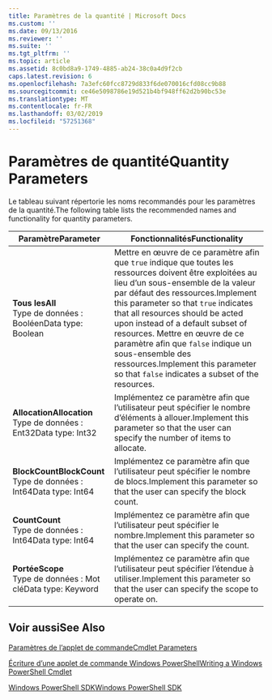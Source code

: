 ```yaml
---
title: Paramètres de la quantité | Microsoft Docs
ms.custom: ''
ms.date: 09/13/2016
ms.reviewer: ''
ms.suite: ''
ms.tgt_pltfrm: ''
ms.topic: article
ms.assetid: 8c0bd8a9-1749-4885-ab24-38c0a4d9f2cb
caps.latest.revision: 6
ms.openlocfilehash: 7a3efc60fcc8729d833f6de070016cfd08cc9b88
ms.sourcegitcommit: ce46e5098786e19d521b4bf948ff62d2b90bc53e
ms.translationtype: MT
ms.contentlocale: fr-FR
ms.lasthandoff: 03/02/2019
ms.locfileid: "57251368"
---
```

# <a name="quantity-parameters"></a><span data-ttu-id="8bb4c-102">Paramètres de quantité</span><span class="sxs-lookup"><span data-stu-id="8bb4c-102">Quantity Parameters</span></span>

<span data-ttu-id="8bb4c-103">Le tableau suivant répertorie les noms recommandés pour les paramètres de la quantité.</span><span class="sxs-lookup"><span data-stu-id="8bb4c-103">The following table lists the recommended names and functionality for quantity parameters.</span></span>

|<span data-ttu-id="8bb4c-104">Paramètre</span><span class="sxs-lookup"><span data-stu-id="8bb4c-104">Parameter</span></span>|<span data-ttu-id="8bb4c-105">Fonctionnalités</span><span class="sxs-lookup"><span data-stu-id="8bb4c-105">Functionality</span></span>|
|---|---|
|<span data-ttu-id="8bb4c-106">**Tous les**</span><span class="sxs-lookup"><span data-stu-id="8bb4c-106">**All**</span></span><br><span data-ttu-id="8bb4c-107">Type de données : Booléen</span><span class="sxs-lookup"><span data-stu-id="8bb4c-107">Data type: Boolean</span></span>|<span data-ttu-id="8bb4c-108">Mettre en œuvre de ce paramètre afin que `true` indique que toutes les ressources doivent être exploitées au lieu d’un sous-ensemble de la valeur par défaut des ressources.</span><span class="sxs-lookup"><span data-stu-id="8bb4c-108">Implement this parameter so that `true` indicates that all resources should be acted upon instead of a default subset of resources.</span></span> <span data-ttu-id="8bb4c-109">Mettre en œuvre de ce paramètre afin que `false` indique un sous-ensemble des ressources.</span><span class="sxs-lookup"><span data-stu-id="8bb4c-109">Implement this parameter so that `false` indicates a subset of the resources.</span></span>|
|<span data-ttu-id="8bb4c-110">**Allocation**</span><span class="sxs-lookup"><span data-stu-id="8bb4c-110">**Allocation**</span></span><br><span data-ttu-id="8bb4c-111">Type de données : Ent32</span><span class="sxs-lookup"><span data-stu-id="8bb4c-111">Data type: Int32</span></span>|<span data-ttu-id="8bb4c-112">Implémentez ce paramètre afin que l’utilisateur peut spécifier le nombre d’éléments à allouer.</span><span class="sxs-lookup"><span data-stu-id="8bb4c-112">Implement this parameter so that the user can specify the number of items to allocate.</span></span>|
|<span data-ttu-id="8bb4c-113">**BlockCount**</span><span class="sxs-lookup"><span data-stu-id="8bb4c-113">**BlockCount**</span></span><br><span data-ttu-id="8bb4c-114">Type de données : Int64</span><span class="sxs-lookup"><span data-stu-id="8bb4c-114">Data type: Int64</span></span>|<span data-ttu-id="8bb4c-115">Implémentez ce paramètre afin que l’utilisateur peut spécifier le nombre de blocs.</span><span class="sxs-lookup"><span data-stu-id="8bb4c-115">Implement this parameter so that the user can specify the block count.</span></span>|
|<span data-ttu-id="8bb4c-116">**Count**</span><span class="sxs-lookup"><span data-stu-id="8bb4c-116">**Count**</span></span><br><span data-ttu-id="8bb4c-117">Type de données : Int64</span><span class="sxs-lookup"><span data-stu-id="8bb4c-117">Data type: Int64</span></span>|<span data-ttu-id="8bb4c-118">Implémentez ce paramètre afin que l’utilisateur peut spécifier le nombre.</span><span class="sxs-lookup"><span data-stu-id="8bb4c-118">Implement this parameter so that the user can specify the count.</span></span>|
|<span data-ttu-id="8bb4c-119">**Portée**</span><span class="sxs-lookup"><span data-stu-id="8bb4c-119">**Scope**</span></span><br><span data-ttu-id="8bb4c-120">Type de données : Mot clé</span><span class="sxs-lookup"><span data-stu-id="8bb4c-120">Data type: Keyword</span></span>|<span data-ttu-id="8bb4c-121">Implémentez ce paramètre afin que l’utilisateur peut spécifier l’étendue à utiliser.</span><span class="sxs-lookup"><span data-stu-id="8bb4c-121">Implement this parameter so that the user can specify the scope to operate on.</span></span>|

## <a name="see-also"></a><span data-ttu-id="8bb4c-122">Voir aussi</span><span class="sxs-lookup"><span data-stu-id="8bb4c-122">See Also</span></span>

[<span data-ttu-id="8bb4c-123">Paramètres de l’applet de commande</span><span class="sxs-lookup"><span data-stu-id="8bb4c-123">Cmdlet Parameters</span></span>](./cmdlet-parameters.md)

[<span data-ttu-id="8bb4c-124">Écriture d’une applet de commande Windows PowerShell</span><span class="sxs-lookup"><span data-stu-id="8bb4c-124">Writing a Windows PowerShell Cmdlet</span></span>](./writing-a-windows-powershell-cmdlet.md)

[<span data-ttu-id="8bb4c-125">Windows PowerShell SDK</span><span class="sxs-lookup"><span data-stu-id="8bb4c-125">Windows PowerShell SDK</span></span>](../windows-powershell-reference.md)
